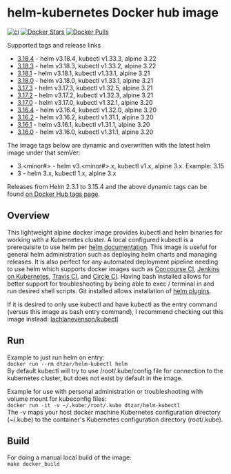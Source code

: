 # helm-kubernetes Docker hub image

[![ci](https://github.com/dtzar/helm-kubectl/actions/workflows/image-build-push.yaml/badge.svg)](https://github.com/dtzar/helm-kubectl/actions/workflows/image-build-push.yaml)
[![Docker Stars](https://img.shields.io/docker/stars/dtzar/helm-kubectl.svg?style=flat)](https://hub.docker.com/r/dtzar/helm-kubectl/)
[![Docker Pulls](https://img.shields.io/docker/pulls/dtzar/helm-kubectl.svg?style=flat)](https://hub.docker.com/r/dtzar/helm-kubectl/)

Supported tags and release links

* [3.18.4](https://github.com/dtzar/helm-kubectl/releases/tag/3.18.4) - helm v3.18.4, kubectl v1.33.3, alpine 3.22
* [3.18.3](https://github.com/dtzar/helm-kubectl/releases/tag/3.18.3) - helm v3.18.3, kubectl v1.33.2, alpine 3.22
* [3.18.1](https://github.com/dtzar/helm-kubectl/releases/tag/3.18.1) - helm v3.18.1, kubectl v1.33.1, alpine 3.21
* [3.18.0](https://github.com/dtzar/helm-kubectl/releases/tag/3.18.0) - helm v3.18.0, kubectl v1.33.1, alpine 3.21
* [3.17.3](https://github.com/dtzar/helm-kubectl/releases/tag/3.17.3) - helm v3.17.3, kubectl v1.32.5, alpine 3.21
* [3.17.2](https://github.com/dtzar/helm-kubectl/releases/tag/3.17.2) - helm v3.17.2, kubectl v1.32.3, alpine 3.21
* [3.17.0](https://github.com/dtzar/helm-kubectl/releases/tag/3.17.0) - helm v3.17.0, kubectl v1.32.1, alpine 3.20
* [3.16.4](https://github.com/dtzar/helm-kubectl/releases/tag/3.16.4) - helm v3.16.4, kubectl v1.32.0, alpine 3.20
* [3.16.2](https://github.com/dtzar/helm-kubectl/releases/tag/3.16.2) - helm v3.16.2, kubectl v1.31.1, alpine 3.20
* [3.16.1](https://github.com/dtzar/helm-kubectl/releases/tag/3.16.1) - helm v3.16.1, kubectl v1.31.1, alpine 3.20
* [3.16.0](https://github.com/dtzar/helm-kubectl/releases/tag/3.16.0) - helm v3.16.0, kubectl v1.31.1, alpine 3.20

The image tags below are dynamic and overwritten with the latest helm image under that semVer:

* 3.<minor#> - helm v3.<minor#>.x, kubectl v1.x, alpine 3.x.  Example: 3.15
* 3 - helm 3.x, kubectl 1.x, alpine 3.x

Releases from Helm 2.3.1 to 3.15.4 and the above dynamic tags can be found [on Docker Hub tags page](https://hub.docker.com/r/dtzar/helm-kubectl/tags).

## Overview

This lightweight alpine docker image provides kubectl and helm binaries for working with a Kubernetes cluster. A local configured kubectl is a prerequisite to use helm per [helm documentation](https://github.com/kubernetes/helm/blob/master/docs/quickstart.md). This image is useful for general helm administration such as deploying helm charts and managing releases. It is also perfect for any automated deployment pipeline needing to use helm which supports docker images such as [Concourse CI](https://concourse.ci), [Jenkins on Kubernetes](https://kubeapps.com/charts/stable/jenkins), [Travis CI](https://docs.travis-ci.com/user/docker/), and [Circle CI](https://circleci.com/integrations/docker/). Having bash installed allows for better support for troubleshooting by being able to exec / terminal in and run desired shell scripts. Git installed allows installation of [helm plugins](https://github.com/kubernetes/helm/blob/master/docs/plugins.md).

If it is desired to only use kubectl and have kubectl as the entry command (versus this image as bash entry command), I recommend checking out this image instead:
[lachlanevenson/kubectl](https://hub.docker.com/r/lachlanevenson/k8s-kubectl/)

## Run

Example to just run helm on entry:  
`docker run --rm dtzar/helm-kubectl helm`  
By default kubectl will try to use /root/.kube/config file for connection to the kubernetes cluster, but does not exist by default in the image.

Example for use with personal administration or troubleshooting with volume mount for kubeconfig files:  
`docker run -it -v ~/.kube:/root/.kube dtzar/helm-kubectl`  
The -v maps your host docker machine Kubernetes configuration directory (~/.kube) to the container's Kubernetes configuration directory (root/.kube).

## Build

For doing a manual local build of the image:  
`make docker_build`
